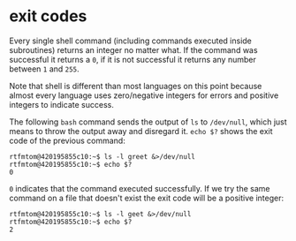 # exit codes 

Every single shell command (including commands executed inside subroutines) returns an integer no matter what. If the command was successful it returns a `0`, if it is not successful it returns any number between `1` and `255`. 

Note that shell is different than most languages on this point because almost every language uses zero/negative integers for errors and positive integers to indicate success. 

The following `bash` command sends the output of `ls` to `/dev/null`, which just means to throw the output away and disregard it. `echo $?` shows the exit code of the previous command:
```
rtfmtom@420195855c10:~$ ls -l greet &>/dev/null
rtfmtom@420195855c10:~$ echo $?
0
```
`0` indicates that the command executed successfully. If we try the same command on a file that doesn't exist the exit code will be a positive integer:
```
rtfmtom@420195855c10:~$ ls -l geet &>/dev/null
rtfmtom@420195855c10:~$ echo $?
2
```

